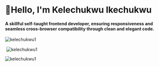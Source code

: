 <h1>👋Hello, I'm Kelechukwu Ikechukwu</h1>

<h4 align="start">A skillful self-taught frontend developer, ensuring responsiveness and seamless cross-browser compatibility through clean and elegant code.</h4>

<p><img align="center" src="https://github-readme-streak-stats.herokuapp.com/?user=kelechukwu1&" alt="kelechukwu1" /></p>

<p>&nbsp;<img align="center" src="https://github-readme-stats.vercel.app/api?username=kelechukwu1&show_icons=true&locale=en" alt="kelechukwu1" /></p>


<p><img align="left" src="https://github-readme-stats.vercel.app/api/top-langs?username=kelechukwu1&show_icons=true&locale=en&layout=compact" alt="kelechukwu1" /></p>
<!--
**kelechukwu1/kelechukwu1** is a ✨ _special_ ✨ repository because its `README.md` (this file) appears on your GitHub profile.

Here are some ideas to get you started:

- 🔭 I’m currently working on ...
- 🌱 I’m currently learning ...
- 👯 I’m looking to collaborate on ...
- 🤔 I’m looking for help with ...
- 💬 Ask me about ...
- 📫 How to reach me: ...
- 😄 Pronouns: ...
- ⚡ Fun fact: ...
-->
